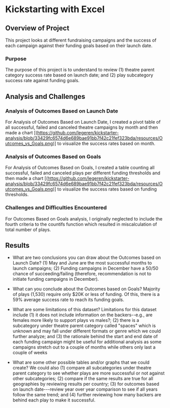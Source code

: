 # Kickstarting with Excel

## Overview of Project
This project looks at different fundraising campaigns and the success of each campaign against their funding goals based on their launch date.  

### Purpose
The purpose of this project is to understand to review (1) theatre parent category success rate based on launch date; and (2) play subcategory success rate against funding goals.

## Analysis and Challenges

### Analysis of Outcomes Based on Launch Date
For Analysis of Outcomes Based on Launch Date, I created a pivot table of all successful, failed and canceled theatre campaigns by month and then made a chart [(https://github.com/legeren/kickstarter-analysis/blob/33429fc6574d6e689bae91bb7f42c21fef323bda/resources/Outcomes_vs_Goals.png)] to visualize the success rates based on month.

### Analysis of Outcomes Based on Goals
For Analysis of Outcomes Based on Goals, I created a table counting all successful, failed and canceled plays per different funding thresholds and then made a chart [(https://github.com/legeren/kickstarter-analysis/blob/33429fc6574d6e689bae91bb7f42c21fef323bda/resources/Outcomes_vs_Goals.png)] to visualize the success rates based on funding thresholds.

### Challenges and Difficulties Encountered
For Outcomes Based on Goals analysis, I originally neglected to include the fourth criteria to the countifs function which resulted in miscalculation of total number of plays.

## Results

- What are two conclusions you can draw about the Outcomes based on Launch Date?
(1) May and June are the most successful months to launch campaigns; (2) Funding campaigns in December have a 50/50 chance of succeeding/failing (therefore, recommendation is not to initiate funding campaigns in December).

- What can you conclude about the Outcomes based on Goals?
Majority of plays (1,530) require only $20K or less of funding.   Of this, there is a 59% average success rate to reach its funding goals.

- What are some limitations of this dataset?
Limitations for this dataset include (1) it does not include information on the backers--e.g., are females more likely to support plays vs males?; (2) there is a subcategory under theatre parent category called "spaces" which is unknown and may fall under different formats or genre which we could further analyze; and (3) the rationale behind the start and end date of each funding campaign might be useful for additional analysis as some campaigns stretch out to a couple of months while others only last a couple of weeks

- What are some other possible tables and/or graphs that we could create?
We could also (1) compare all subcategories under theatre parent category to see whether plays are more successful or not against other subcategories; (2) compare if the same results are true for all geographies by reviewing results per country; (3) for outcomes based on launch date---review year over year comparison to see if all years follow the same trend; and (4) further reviewing how many backers are behind each play to make it successful.

